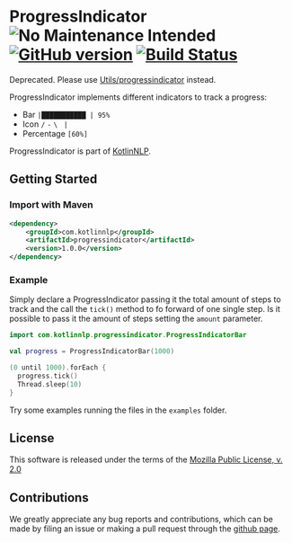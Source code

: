 # ProgressIndicator ![No Maintenance Intended](http://unmaintained.tech/badge.svg) [![GitHub version](https://badge.fury.io/gh/KotlinNLP%2FProgressIndicator.svg)](https://badge.fury.io/gh/KotlinNLP%2FProgressIndicator) [![Build Status](https://travis-ci.org/KotlinNLP/ProgressIndicator.svg?branch=master)](https://travis-ci.org/KotlinNLP/ProgressIndicator)

Deprecated. Please use 
[Utils/progressindicator](https://github.com/KotlinNLP/Utils/tree/master/src/main/kotlin/com/kotlinnlp/utils/progressindicator) 
instead.

ProgressIndicator implements different indicators to track a progress: 
* Bar ```|███████████ | 95%```
* Icon ```/``` ```-``` ```\ ``` ```|```
* Percentage ```[60%]```

ProgressIndicator is part of [KotlinNLP](http://kotlinnlp.com/ "KotlinNLP").


## Getting Started

### Import with Maven

```xml
<dependency>
    <groupId>com.kotlinnlp</groupId>
    <artifactId>progressindicator</artifactId>
    <version>1.0.0</version>
</dependency>
```


### Example

Simply declare a ProgressIndicator passing it the total amount of steps to track and the call the `tick()` method to 
fo forward of one single step. Is it possible to pass it the amount of steps setting the `amount` parameter.
```kotlin
import com.kotlinnlp.progressindicator.ProgressIndicatorBar

val progress = ProgressIndicatorBar(1000)

(0 until 1000).forEach {
  progress.tick()
  Thread.sleep(10)
}
```
Try some examples running the files in the `examples` folder.


## License

This software is released under the terms of the 
[Mozilla Public License, v. 2.0](https://mozilla.org/MPL/2.0/ "Mozilla Public License, v. 2.0")


## Contributions

We greatly appreciate any bug reports and contributions, which can be made by filing an issue or making a pull 
request through the [github page](https://github.com/KotlinNLP/ProgressIndicator "ProgressIndicator on GitHub").
